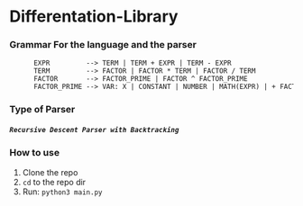 # Differentation-Library
<h3> Grammar For the language and the parser </h3>
<code><pre>
      EXPR         --> TERM | TERM + EXPR | TERM - EXPR
      TERM         --> FACTOR | FACTOR * TERM | FACTOR / TERM
      FACTOR       --> FACTOR_PRIME | FACTOR ^ FACTOR_PRIME
      FACTOR_PRIME --> VAR: X | CONSTANT | NUMBER | MATH(EXPR) | + FACTOR_PRIME | - FACTOR_PRIME | (EXPR)</pre></code>
<h3> Type of Parser </h3>
<h5><code>Recursive Descent Parser with Backtracking</code></h5>
<h3> How to use </h3>
<ol>
<li> Clone the repo </li>
      <li><code>cd</code> to the repo dir</li>
<li>Run: <code>python3 main.py</code></li>
</ol>
